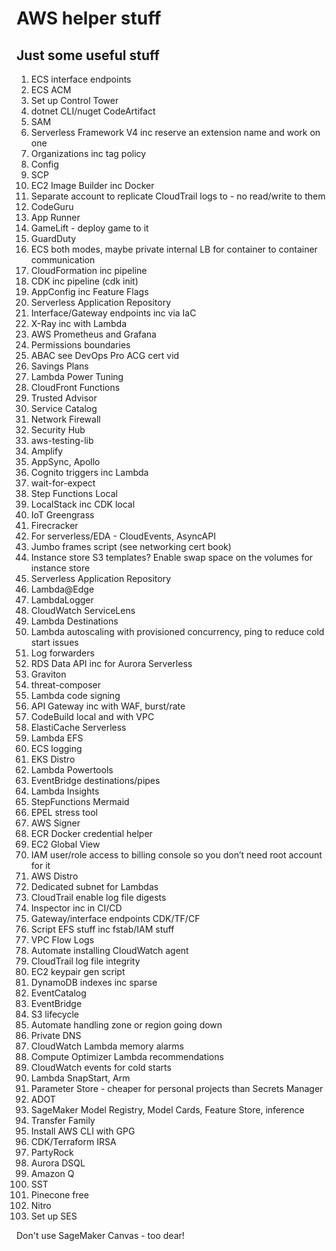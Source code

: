 # AWS helper stuff

## Just some useful stuff
1. ECS interface endpoints
2. ECS ACM
3. Set up Control Tower
4. dotnet CLI/nuget CodeArtifact
5. SAM
6. Serverless Framework V4 inc reserve an extension name and work on one
7. Organizations inc tag policy
8. Config
9. SCP
10. EC2 Image Builder inc Docker
11. Separate account to replicate CloudTrail logs to - no read/write to them
12. CodeGuru
13. App Runner
14. GameLift - deploy game to it
15. GuardDuty
16. ECS both modes, maybe private internal LB for container to container communication
17. CloudFormation inc pipeline
18. CDK inc pipeline (cdk init)
19. AppConfig inc Feature Flags
20. Serverless Application Repository
21. Interface/Gateway endpoints inc via IaC
22. X-Ray inc with Lambda
23. AWS Prometheus and Grafana
24. Permissions boundaries
25. ABAC see DevOps Pro ACG cert vid
26. Savings Plans
27. Lambda Power Tuning
28. CloudFront Functions
29. Trusted Advisor
30. Service Catalog
31. Network Firewall
32. Security Hub
33. aws-testing-lib
34. Amplify
35. AppSync, Apollo
36. Cognito triggers inc Lambda
37. wait-for-expect
38. Step Functions Local
39. LocalStack inc CDK local
40. IoT Greengrass
41. Firecracker
42. For serverless/EDA - CloudEvents, AsyncAPI
43. Jumbo frames script (see networking cert book)
44. Instance store S3 templates? Enable swap space on the volumes for instance store
45. Serverless Application Repository
46. Lambda@Edge
47. LambdaLogger
48. CloudWatch ServiceLens
49. Lambda Destinations
50. Lambda autoscaling with provisioned concurrency, ping to reduce cold start issues
51. Log forwarders
52. RDS Data API inc for Aurora Serverless
53. Graviton
54. threat-composer
55. Lambda code signing
56. API Gateway inc with WAF, burst/rate
57. CodeBuild local and with VPC
58. ElastiCache Serverless
59. Lambda EFS
60. ECS logging
61. EKS Distro
62. Lambda Powertools
63. EventBridge destinations/pipes
64. Lambda Insights
65. StepFunctions Mermaid
66. EPEL stress tool
67. AWS Signer
68. ECR Docker credential helper
69. EC2 Global View
70. IAM user/role access to billing console so you don’t need root account for it
71. AWS Distro
72. Dedicated subnet for Lambdas
73. CloudTrail enable log file digests
74. Inspector inc in CI/CD
75. Gateway/interface endpoints CDK/TF/CF
76. Script EFS stuff inc fstab/IAM stuff
77. VPC Flow Logs
78. Automate installing CloudWatch agent
79. CloudTrail log file integrity
80. EC2 keypair gen script
81. DynamoDB indexes inc sparse
82. EventCatalog
83. EventBridge
84. S3 lifecycle
85. Automate handling zone or region going down
86. Private DNS
87. CloudWatch Lambda memory alarms
88. Compute Optimizer Lambda recommendations
89. CloudWatch events for cold starts
90. Lambda SnapStart, Arm
91. Parameter Store - cheaper for personal projects than Secrets Manager
92. ADOT
93. SageMaker Model Registry, Model Cards, Feature Store, inference
94. Transfer Family
95. Install AWS CLI with GPG
96. CDK/Terraform IRSA
97. PartyRock
98. Aurora DSQL
99. Amazon Q
100. SST
101. Pinecone free
102. Nitro
103. Set up SES

Don't use SageMaker Canvas - too dear!
